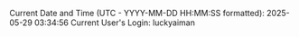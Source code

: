 Current Date and Time (UTC - YYYY-MM-DD HH:MM:SS formatted): 2025-05-29 03:34:56
Current User's Login: luckyaiman
